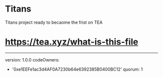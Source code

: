 # Titans
Titans project ready to becaome the frist on TEA
# https://tea.xyz/what-is-this-file
---
version: 1.0.0
codeOwners:
  - '0xe1EEFe1ac3d4AF0A7230b64e6392385B0400BC12'
quorum: 1
